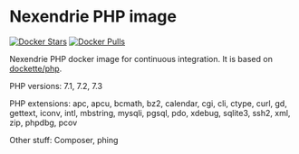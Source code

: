 Nexendrie PHP image
===================

[![Docker Stars](https://img.shields.io/docker/stars/nexendrie/php.svg?style=flat)](https://hub.docker.com/r/nexendrie/php/)
[![Docker Pulls](https://img.shields.io/docker/pulls/nexendrie/php.svg?style=flat)](https://hub.docker.com/r/nexendrie/php/)

Nexendrie PHP docker image for continuous integration. It is based on [dockette/php](https://github.com/dockette/php).

PHP versions: 7.1, 7.2, 7.3

PHP extensions: apc, apcu, bcmath, bz2, calendar, cgi, cli, ctype, curl, gd, gettext, iconv, intl, mbstring, mysqli, pgsql, pdo, xdebug, sqlite3, ssh2, xml, zip, phpdbg, pcov

Other stuff: Composer, phing
